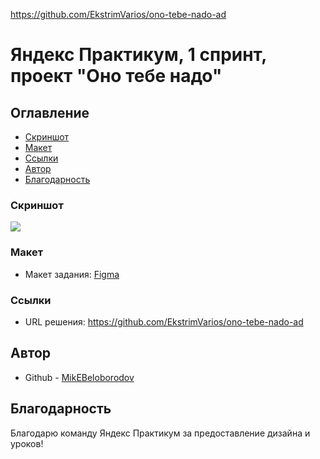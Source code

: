 https://github.com/EkstrimVarios/ono-tebe-nado-ad

# Яндекс Практикум, 1 спринт, проект "Оно тебе надо"

## Оглавление

- [Скриншот](#скриншот)
- [Макет](#макет)
- [Ссылки](#ссылки)
- [Автор](#автор)
- [Благодарность](#благодарность)

### Скриншот

![](screenshot.png)

### Макет

- Макет задания: [Figma](https://www.figma.com/file/j0GR1cSFoZbUnNWNvpDapI)

### Ссылки

- URL решения: https://github.com/EkstrimVarios/ono-tebe-nado-ad

## Автор

- Github - [MikEBeloborodov](https://github.com/MikeBeloborodov)

## Благодарность

Благодарю команду Яндекс Практикум за предоставление дизайна и уроков!

